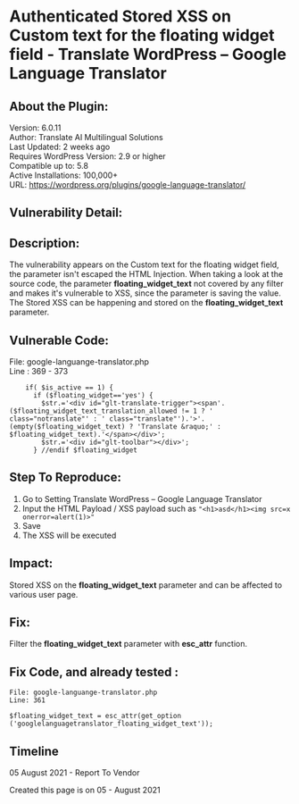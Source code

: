 # Authenticated Stored XSS on Custom text for the floating widget field - Translate WordPress – Google Language Translator

## About the Plugin:
Version: 6.0.11  
Author: Translate AI Multilingual Solutions  
Last Updated: 2 weeks ago  
Requires WordPress Version: 2.9 or higher  
Compatible up to: 5.8  
Active Installations: 100,000+  
URL: https://wordpress.org/plugins/google-language-translator/  

## Vulnerability Detail: 
## Description: 
The vulnerability appears on the Custom text for the floating widget field, the parameter isn't escaped the HTML Injection. When taking a look at the source code, the parameter __floating_widget_text__ not covered by any filter and makes it's vulnerable to XSS, since the parameter is saving the value. The Stored XSS can be happening and stored on the __floating_widget_text__ parameter. 

## Vulnerable Code: 
File: google-languange-translator.php  
Line : 369 - 373  
```
    if( $is_active == 1) {
      if ($floating_widget=='yes') {
        $str.='<div id="glt-translate-trigger"><span'.($floating_widget_text_translation_allowed != 1 ? ' class="notranslate"' : ' class="translate"').'>'.(empty($floating_widget_text) ? 'Translate &raquo;' : $floating_widget_text).'</span></div>';
        $str.='<div id="glt-toolbar"></div>';
      } //endif $floating_widget
```

## Step To Reproduce: 
1. Go to Setting Translate WordPress – Google Language Translator
2. Input the HTML Payload / XSS payload such as `"<h1>asd</h1><img src=x onerror=alert(1)>"`
3. Save
4. The XSS will be executed

## Impact:
Stored XSS on the __floating_widget_text__ parameter and can be affected to various user page. 

## Fix:
Filter the __floating_widget_text__ parameter with __esc_attr__ function. 

## Fix Code, and already tested :

```
File: google-languange-translator.php
Line: 361

$floating_widget_text = esc_attr(get_option ('googlelanguagetranslator_floating_widget_text'));
```

## Timeline
05 August 2021 - Report To Vendor

Created this page is on 05 - August 2021